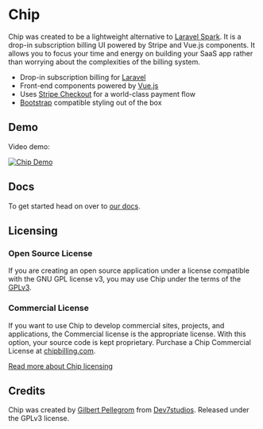 # Chip

Chip was created to be a lightweight alternative to [Laravel Spark](https://spark.laravel.com/). It is a drop-in subscription billing UI powered by Stripe and Vue.js components. It allows you to focus your time and energy on building your SaaS app rather than worrying about the complexities of the billing system.

* Drop-in subscription billing for [Laravel](https://laravel.com/)
* Front-end components powered by [Vue.js](https://vuejs.org/)
* Uses [Stripe Checkout](https://stripe.com/checkout) for a world-class payment flow
* [Bootstrap](http://getbootstrap.com/) compatible styling out of the box

## Demo

Video demo:

[![Chip Demo](http://img.youtube.com/vi/lTiYD7hLNv0/maxresdefault.jpg)](https://youtu.be/lTiYD7hLNv0)

## Docs

To get started head on over to [our docs](https://gilbitron.gitbooks.io/saas-billing/).

## Licensing

### Open Source License

If you are creating an open source application under a license compatible with the GNU GPL license v3, you may use Chip under the terms of the [GPLv3](https://www.gnu.org/licenses/gpl-3.0.en.html).

### Commercial License

If you want to use Chip to develop commercial sites, projects, and applications, the Commercial license is the appropriate license. With this option, your source code is kept proprietary. Purchase a Chip Commercial License at [chipbilling.com](https://chipbilling.com/).

[Read more about Chip licensing](https://gilbitron.gitbooks.io/saas-billing/licensing.html)

## Credits

Chip was created by [Gilbert Pellegrom](https://gilbitron.me) from
[Dev7studios](https://dev7studios.co). Released under the GPLv3 license.
